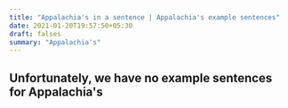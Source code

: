 ```yaml
---
title: "Appalachia's in a sentence | Appalachia's example sentences"
date: 2021-01-20T19:57:50+05:30
draft: falses
summary: "Appalachia's"
---
```

## Unfortunately, we have no example sentences for Appalachia's                 
